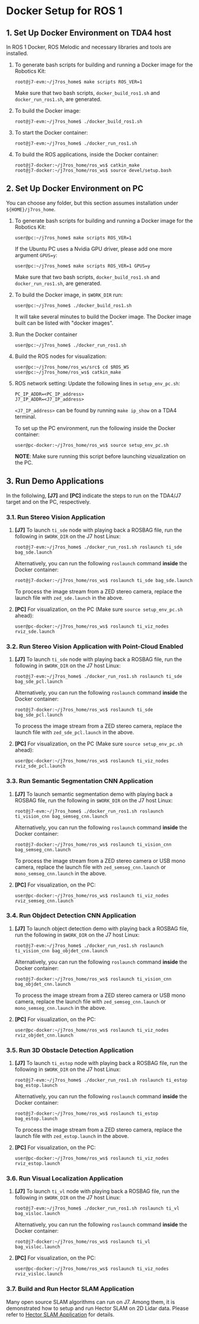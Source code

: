 
Docker Setup for ROS 1
======================

## 1. Set Up Docker Environment on TDA4 host

In ROS 1 Docker, ROS Melodic and necessary libraries and tools are installed.

1. To generate bash scripts for building and running a Docker image for the Robotics Kit:
    ```
    root@j7-evm:~/j7ros_home$ make scripts ROS_VER=1
    ```
    Make sure that two bash scripts, `docker_build_ros1.sh` and `docker_run_ros1.sh`, are generated.

2. To build the Docker image:
    ```
    root@j7-evm:~/j7ros_home$ ./docker_build_ros1.sh
    ```

3. To start the Docker container:
    ```
    root@j7-evm:~/j7ros_home$ ./docker_run_ros1.sh
    ```

4. To build the ROS applications, inside the Docker container:
    ```
    root@j7-docker:~/j7ros_home/ros_ws$ catkin_make
    root@j7-docker:~/j7ros_home/ros_ws$ source devel/setup.bash
    ```

## 2. Set Up Docker Environment on PC

You can choose any folder, but this section assumes installation under `${HOME}/j7ros_home`.

1. To generate bash scripts for building and running a Docker image for the Robotics Kit:
    ```
    user@pc:~/j7ros_home$ make scripts ROS_VER=1
    ```
    If the Ubuntu PC uses a Nvidia GPU driver, please add one more argument `GPUS=y`:
    ```
    user@pc:~/j7ros_home$ make scripts ROS_VER=1 GPUS=y
    ```
    Make sure that two bash scripts, `docker_build_ros1.sh` and `docker_run_ros1.sh`, are generated.

2. To build the Docker image, in `$WORK_DIR` run:
    ```
    user@pc:~/j7ros_home$ ./docker_build_ros1.sh
    ```
    It will take several minutes to build the Docker image. The Docker image built can be listed with "docker images".

3. Run the Docker container
    ```
    user@pc:~/j7ros_home$ ./docker_run_ros1.sh
    ```

4. Build the ROS nodes for visualization:
    ```
    user@pc:~/j7ros_home/ros_ws/src$ cd $ROS_WS
    user@pc:~/j7ros_home/ros_ws$ catkin_make
    ```

5. ROS network setting: Update the following lines in `setup_env_pc.sh`:
    ```
    PC_IP_ADDR=<PC_IP_address>
    J7_IP_ADDR=<J7_IP_address>
    ```
    `<J7_IP_address>` can be found by running `make ip_show` on a TDA4 terminal.

    To set up the PC environment, run the following inside the Docker container:
    ```
    user@pc-docker:~/j7ros_home/ros_ws$ source setup_env_pc.sh
    ```
    **NOTE**: Make sure running this script before launching vizualization on the PC.

## 3. Run Demo Applications

In the follolwing, **[J7]** and **[PC]** indicate the steps to run on the TDA4/J7 target and on the PC, respectively.
### 3.1. Run Stereo Vision Application

1. **[J7]** To launch `ti_sde` node with playing back a ROSBAG file, run the following in `$WORK_DIR` on the J7 host Linux:
    ```
    root@j7-evm:~/j7ros_home$ ./docker_run_ros1.sh roslaunch ti_sde bag_sde.launch
    ```
    Alternatively, you can run the following `roslaunch` command **inside** the Docker container:
    ```
    root@j7-docker:~/j7ros_home/ros_ws$ roslaunch ti_sde bag_sde.launch
    ```
    To process the image stream from a ZED stereo camera, replace the launch file with `zed_sde.launch` in the above.

2. **[PC]** For visualization, on the PC (Make sure `source setup_env_pc.sh` ahead):
    ```
    user@pc-docker:~/j7ros_home/ros_ws$ roslaunch ti_viz_nodes rviz_sde.launch
    ```

### 3.2. Run Stereo Vision Application with Point-Cloud Enabled

1. **[J7]** To launch `ti_sde` node with playing back a ROSBAG file, run the following in `$WORK_DIR` on the J7 host Linux:
    ```
    root@j7-evm:~/j7ros_home$ ./docker_run_ros1.sh roslaunch ti_sde bag_sde_pcl.launch
    ```
    Alternatively, you can run the following `roslaunch` command **inside** the Docker container:
    ```
    root@j7-docker:~/j7ros_home/ros_ws$ roslaunch ti_sde bag_sde_pcl.launch
    ```
    To process the image stream from a ZED stereo camera, replace the launch file with `zed_sde_pcl.launch` in the above.

2. **[PC]** For visualization, on the PC (Make sure `source setup_env_pc.sh` ahead):
    ```
    user@pc-docker:~/j7ros_home/ros_ws$ roslaunch ti_viz_nodes rviz_sde_pcl.launch
    ```
### 3.3. Run Semantic Segmentation CNN Application

1. **[J7]** To launch semantic segmentation demo with playing back a ROSBAG file, run the following in `$WORK_DIR` on the J7 host Linux:
    ```
    root@j7-evm:~/j7ros_home$ ./docker_run_ros1.sh roslaunch ti_vision_cnn bag_semseg_cnn.launch
    ```
    Alternatively, you can run the following `roslaunch` command **inside** the Docker container:
    ```
    root@j7-docker:~/j7ros_home/ros_ws$ roslaunch ti_vision_cnn bag_semseg_cnn.launch
    ```
    To process the image stream from a ZED stereo camera or USB mono camera, replace the launch file with `zed_semseg_cnn.launch` or `mono_semseg_cnn.launch` in the above.

2. **[PC]** For visualization, on the PC:
    ```
    user@pc-docker:~/j7ros_home/ros_ws$ roslaunch ti_viz_nodes rviz_semseg_cnn.launch
    ```

### 3.4. Run Objdect Detection CNN Application

1. **[J7]** To launch object detection demo with playing back a ROSBAG file, run the following in `$WORK_DIR` on the J7 host Linux:
    ```
    root@j7-evm:~/j7ros_home$ ./docker_run_ros1.sh roslaunch ti_vision_cnn bag_objdet_cnn.launch
    ```
    Alternatively, you can run the following `roslaunch` command **inside** the Docker container:
    ```
    root@j7-docker:~/j7ros_home/ros_ws$ roslaunch ti_vision_cnn bag_objdet_cnn.launch
    ```
    To process the image stream from a ZED stereo camera or USB mono camera, replace the launch file with `zed_semseg_cnn.launch` or `mono_semseg_cnn.launch` in the above.

2. **[PC]** For visualization, on the PC:
    ```
    user@pc-docker:~/j7ros_home/ros_ws$ roslaunch ti_viz_nodes rviz_objdet_cnn.launch
    ```

### 3.5. Run 3D Obstacle Detection Application

1. **[J7]** To launch `ti_estop` node with playing back a ROSBAG file, run the following in `$WORK_DIR` on the J7 host Linux:
    ```
    root@j7-evm:~/j7ros_home$ ./docker_run_ros1.sh roslaunch ti_estop bag_estop.launch
    ```
    Alternatively, you can run the following `roslaunch` command **inside** the Docker container:
    ```
    root@j7-docker:~/j7ros_home/ros_ws$ roslaunch ti_estop bag_estop.launch
    ```
    To process the image stream from a ZED stereo camera, replace the launch file with `zed_estop.launch` in the above.

2. **[PC]** For visualization, on the PC:
    ```
    user@pc-docker:~/j7ros_home/ros_ws$ roslaunch ti_viz_nodes rviz_estop.launch
    ```

### 3.6. Run Visual Localization Application

1. **[J7]** To launch `ti_vl` node with playing back a ROSBAG file, run the following in `$WORK_DIR` on the J7 host Linux:
    ```
    root@j7-evm:~/j7ros_home$ ./docker_run_ros1.sh roslaunch ti_vl bag_visloc.launch
    ```
    Alternatively, you can run the following `roslaunch` command **inside** the Docker container:
    ```
    root@j7-docker:~/j7ros_home/ros_ws$ roslaunch ti_vl bag_visloc.launch
    ```

2. **[PC]** For visualization, on the PC:
    ```
    user@pc-docker:~/j7ros_home/ros_ws$ roslaunch ti_viz_nodes rviz_visloc.launch
    ```

### 3.7. Build and Run Hector SLAM Application

Many open source SLAM algorithms can run on J7. Among them, it is demonstrated how to setup and run Hector SLAM on 2D Lidar data. Please refer to [Hector SLAM Application](../ros1/slam/README.md) for details.

